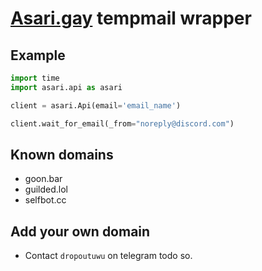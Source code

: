 # [Asari.gay](https://asari.gay) tempmail wrapper

## Example
```python
import time
import asari.api as asari

client = asari.Api(email='email_name')

client.wait_for_email(_from="noreply@discord.com")

```

## Known domains
  - goon.bar
  - guilded.lol
  - selfbot.cc
  
## Add your own domain
- Contact `dropoutuwu` on telegram todo so.
